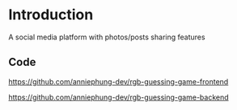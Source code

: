 # Introduction

A social media platform with photos/posts sharing features

## Code
https://github.com/anniephung-dev/rgb-guessing-game-frontend 

https://github.com/anniephung-dev/rgb-guessing-game-backend

